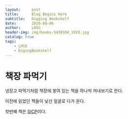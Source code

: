 ```yaml
---
layout:     post
title:      Blog Begins Here
subtitle:   Digging Bookshelf
date:       2020-08-06
author:     LHSG
header-img: img/books-5430104_1920.jpg
catalog: true
tags:
    - LHSG
    - DigingBookshelf
---
```

# 책장 파먹기
냉장고 파먹기처럼 책장에 쌓여 있는 책을 하나씩 꺼내보기로 한다.

이전에 읽었던 책들이 낯선 얼굴로 다가 온다.

첫번째 책은 [SICP](./img/book-sicp.png)이다.

